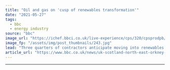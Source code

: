 ```yaml
---
title: "Oil and gas on 'cusp of renewables transformation'"
date: "2021-05-27"
tags: 
  - bbc
  - energy industry
source: "bbc"
image_url: "https://ichef.bbci.co.uk/live-experience/cps/320/cpsprodpb/165D9/production/_105890619_34a4c428-cd8f-4fe0-b5fb-9a1f97133cb7.jpg"
image_fp: "/assets/img/post_thumbnails/243.jpg"
lead: "Three quarters of contractors anticipate moving into renewables work over the next three to five years, a survey suggests."
article_url: "https://www.bbc.co.uk/news/uk-scotland-north-east-orkney-shetland-57243444"
---
```


---
